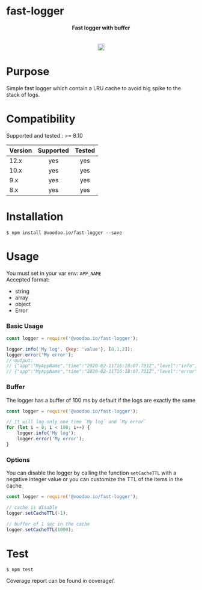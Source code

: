 # fast-logger

<div align="center">
<b>Fast logger with buffer</b><br/>
<br/><br/>
<a href="https://badge.fury.io/js/%40voodoo.io%2Ffast-logger.svg">
   <img src="https://badge.fury.io/js/%40voodoo.io%2Ffast-logger.svg" alt="npm version" height="18">
</a>
</div>

# Purpose
Simple fast logger which contain a LRU cache to avoid big spike to the stack of logs.

# Compatibility

Supported and tested : >= 8.10

| Version       | Supported     | Tested         |
| ------------- |:-------------:|:--------------:|
| 12.x          | yes           | yes            |
| 10.x          | yes           | yes            |
| 9.x           | yes           | yes            |
| 8.x           | yes           | yes            |

# Installation

```console
$ npm install @voodoo.io/fast-logger --save
```

# Usage

You must set in your var env: `APP_NAME`  
Accepted format:
- string
- array
- object
- Error

### Basic Usage

```javascript
const logger = require('@voodoo.io/fast-logger');

logger.info('My log', {key: 'value'}, [0,1,2]);
logger.error('My error');
// output:
// {"app":"MyAppName","time":"2020-02-11T16:18:07.731Z","level":"info","msg":"My log","key":"value","data_0":[0,1,2]}
// {"app":"MyAppName","time":"2020-02-11T16:18:07.731Z","level":"error","msg":"My error"}
```

### Buffer

The logger has a buffer of 100 ms by default if the logs are exactly the same
 
```javascript
const logger = require('@voodoo.io/fast-logger');

// It will log only one time `My log` and `My error`
for (let i = 0; i < 100; i++) {
    logger.info('My log');
    logger.error('My error');
}
```

### Options

You can disable the logger by calling the function `setCacheTTL` with a negative integer value or you can customize the TTL 
of the items in the cache

```javascript
const logger = require('@voodoo.io/fast-logger');

// cache is disable
logger.setCacheTTL(-1);

// buffer of 1 sec in the cache
logger.setCacheTTL(1000);
```

# Test

```console
$ npm test
```

Coverage report can be found in coverage/.
